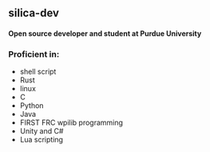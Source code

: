 ## silica-dev
#### Open source developer and student at Purdue University

### Proficient in:
- shell script
- Rust
- linux
- C
- Python
- Java
- FIRST FRC wpilib programming
- Unity and C#
- Lua scripting


